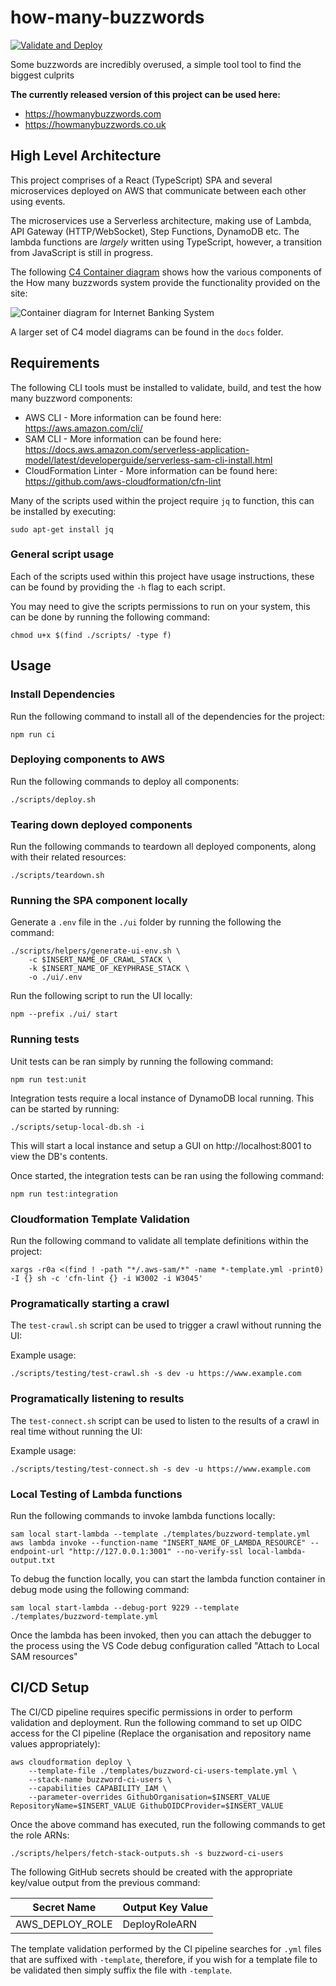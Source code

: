 # how-many-buzzwords

[![Validate and Deploy](https://github.com/ashley-evans/how-many-buzzwords/actions/workflows/ci.yml/badge.svg?branch=master)](https://github.com/ashley-evans/how-many-buzzwords/actions/workflows/ci.yml)

Some buzzwords are incredibly overused, a simple tool tool to find the biggest culprits

**The currently released version of this project can be used here:**

-   https://howmanybuzzwords.com
-   https://howmanybuzzwords.co.uk

## High Level Architecture

This project comprises of a React (TypeScript) SPA and several microservices deployed on AWS that communicate between each other using events.

The microservices use a Serverless architecture, making use of Lambda, API Gateway (HTTP/WebSocket), Step Functions, DynamoDB etc. The lambda functions are _largely_ written using TypeScript, however, a transition from JavaScript is still in progress.

The following [C4 Container diagram](https://c4model.com/#ContainerDiagram) shows how the various components of the How many buzzwords system provide the functionality provided on the site:

![Container diagram for Internet Banking System](https://www.plantuml.com/plantuml/png/bLVVRo8t47xdhvYYIir997cuwqkbIfS0TpcLv10apUFAkpk05MElR2-Kg_g_T-mr9cxMg7aAs9vllldcnv3FnZ9jsws0s_R7ZxtIDOm_mLX9oxX43HFErffj1uEVkAn4MoDih6tCRzVNckslrjnksh8rg2koG6clAhMzRWIJ3lBIs5hmydhywNBkZfxkPzTRPYngEYgYZwk6tWu6bbk1Rpt3Iccm6uGxjOSjauT8rC3oG634ROxQA7dXU8nW-4H_XlJt1jm1g9KttnpDosY-nz9mYoEwPnRsnD20LM0GuoCmbbbkBA-C9y9WpNSeZwR33uEEGt6hMbapVRWuMXR6Nn2FBF7X1_Xx002de2-2Z4MDWlpeGo7HaiaBmOoxAvY4AtZeheRkJgYs_gBfnGWMghK8ltuS0PCrB3_I_Syrcah_FWocfekgWk0DkjHokSuAJNS2B-TiZN3JD89NPAyaXP_ID_vTqT2xWftU4SCS0bqja5NMatqyD8ueR-mhqdEjTfm-0okvuFRWKiGbjvnP10OLrQ5mIMR7f7Ye7SSzQ1JqgExDveupNn-_-3g0KgizVQE8qf1EYVMEYYsljAA7ErvXKOOxbm5Fu_xLRSnkWjS3qszDfpEsBMisyh8ilImZM5fiu4ihAwUUwN8ytRaatcfUh_6yS46jLAerewphADRTu_qiLePJYS5Ykdo4c_ctAtXGbgyuOPgsT9agNT44ofscwCWOK18OwMv2YIGQJCgWGgj5KPUkPHSpc33BIcPyv9E3P5irkNqLpT8gZQOBW5YIXG71vGjzjihNRSXcquNjdvpr7dkjF7LNmYBqJkBVbNPKPwLqGYYu-oTRGozuQ3QQuBDrzCVnnV-efGnSWlB-cdAlOkb43y0a4mV3ZIyPLLMjrYWhfqKhhQk2LG1WljRIKl2VN3bSmLIoKg3BdR4edQ5LhzneDAsm9bQZLN7cai8UzXdBfQfUqBgIp6Gu0b9s4pqS---HVQxeZjcEC6xwjovmcT1nQ9KYBDCewGRe6sLo3S0gIoYk1YLskdTCR_mvFOtdPpacGfw4gGHtWjT8_eJfeKdaSymQfWtMQNVC_HbacsGuPjK63NZRC49MMcsFS-RK6TGROMDE_x8Nnsj2U3w-T2B8GvnGIlhcvkHPIxHkG2zGX5r_Pbt-oSdSkBNlTbbS-ku72hHkJpb7Tu-FSq8y0MON6E7Xta34yPh6TT9Rho62r5lWNopogpvF8YxmCF8o2yo5ayNetJ_VmZurtNKgJV7KkxJEx7gKTK3o4hK6sgRsy5Ovx5YevE2MUnUPMNRMJLX1QFf7Y2l0r5lGfY-Q_ooa1RAwG_29tciUsCSU95F2Em-NzD1pnF1T0sFVeq7YMIzAR8_m2y50G0on9IMLLJ2Ulp-q76HcUhq7krXaqTC9b4FEY9b9ICvNKgoLsZO2BORD5U2JdrVdTCaqrrUq9ld945VfcycmlFl-NCocNwSFamlw-fcukV-D_WK0 "Container diagram for the How many Buzzwords System")

A larger set of C4 model diagrams can be found in the `docs` folder.

## Requirements

The following CLI tools must be installed to validate, build, and test the how many buzzword components:

-   AWS CLI - More information can be found here: https://aws.amazon.com/cli/
-   SAM CLI - More information can be found here: https://docs.aws.amazon.com/serverless-application-model/latest/developerguide/serverless-sam-cli-install.html
-   CloudFormation Linter - More information can be found here: https://github.com/aws-cloudformation/cfn-lint

Many of the scripts used within the project require `jq` to function, this can be installed by executing:

```shell
sudo apt-get install jq
```

### General script usage

Each of the scripts used within this project have usage instructions, these can be found by providing the `-h` flag to each script.

You may need to give the scripts permissions to run on your system, this can be done by running the following command:

```shell
chmod u+x $(find ./scripts/ -type f)
```

## Usage

### Install Dependencies

Run the following command to install all of the dependencies for the project:

```shell
npm run ci
```

### Deploying components to AWS

Run the following commands to deploy all components:

```shell
./scripts/deploy.sh
```

### Tearing down deployed components

Run the following commands to teardown all deployed components, along with their related resources:

```shell
./scripts/teardown.sh
```

### Running the SPA component locally

Generate a `.env` file in the `./ui` folder by running the following the command:

```
./scripts/helpers/generate-ui-env.sh \
    -c $INSERT_NAME_OF_CRAWL_STACK \
    -k $INSERT_NAME_OF_KEYPHRASE_STACK \
    -o ./ui/.env
```

Run the following script to run the UI locally:

```
npm --prefix ./ui/ start
```

### Running tests

Unit tests can be ran simply by running the following command:

```shell
npm run test:unit
```

Integration tests require a local instance of DynamoDB local running. This can be started by running:

```shell
./scripts/setup-local-db.sh -i
```

This will start a local instance and setup a GUI on http://localhost:8001 to view the DB's contents.

Once started, the integration tests can be ran using the following command:

```shell
npm run test:integration
```

### Cloudformation Template Validation

Run the following command to validate all template definitions within the project:

```shell
xargs -r0a <(find ! -path "*/.aws-sam/*" -name *-template.yml -print0) -I {} sh -c 'cfn-lint {} -i W3002 -i W3045'
```

### Programatically starting a crawl

The `test-crawl.sh` script can be used to trigger a crawl without running the UI:

Example usage:

```shell
./scripts/testing/test-crawl.sh -s dev -u https://www.example.com
```

### Programatically listening to results

The `test-connect.sh` script can be used to listen to the results of a crawl in real time without running the UI:

Example usage:

```shell
./scripts/testing/test-connect.sh -s dev -u https://www.example.com
```

### Local Testing of Lambda functions

Run the following commands to invoke lambda functions locally:

```shell
sam local start-lambda --template ./templates/buzzword-template.yml
aws lambda invoke --function-name "INSERT_NAME_OF_LAMBDA_RESOURCE" --endpoint-url "http://127.0.0.1:3001" --no-verify-ssl local-lambda-output.txt
```

To debug the function locally, you can start the lambda function container in debug mode using the following command:

```shell
sam local start-lambda --debug-port 9229 --template ./templates/buzzword-template.yml
```

Once the lambda has been invoked, then you can attach the debugger to the process using the VS Code debug configuration called "Attach to Local SAM resources"

## CI/CD Setup

The CI/CD pipeline requires specific permissions in order to perform validation and deployment. Run the following command to set up OIDC access for the CI pipeline (Replace the organisation and repository name values appropriately):

```shell
aws cloudformation deploy \
    --template-file ./templates/buzzword-ci-users-template.yml \
    --stack-name buzzword-ci-users \
    --capabilities CAPABILITY_IAM \
    --parameter-overrides GithubOrganisation=$INSERT_VALUE RepositoryName=$INSERT_VALUE GithubOIDCProvider=$INSERT_VALUE
```

Once the above command has executed, run the following commands to get the role ARNs:

```shell
./scripts/helpers/fetch-stack-outputs.sh -s buzzword-ci-users
```

The following GitHub secrets should be created with the appropriate key/value output from the previous command:

| Secret Name     | Output Key Value |
| --------------- | ---------------- |
| AWS_DEPLOY_ROLE | DeployRoleARN    |

The template validation performed by the CI pipeline searches for `.yml` files that are suffixed with `-template`, therefore, if you wish for a template file to be validated then simply suffix the file with `-template`.

